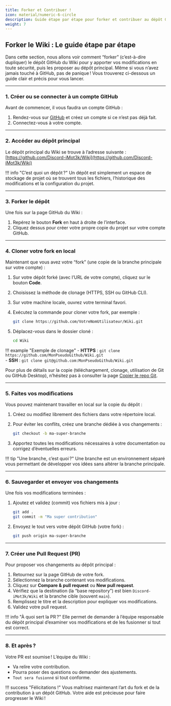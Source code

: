 ```yaml
---
title: Forker et Contribuer !
icon: material/numeric-6-circle
description: Guide étape par étape pour forker et contribuer au dépôt GitHub du Wiki.
weight: 7
---
```


## Forker le Wiki : Le guide étape par étape

Dans cette section, nous allons voir comment “forker” (c’est-à-dire dupliquer) le dépôt GitHub du Wiki pour y apporter vos modifications en toute sécurité, puis les proposer au dépôt principal. Même si vous n’avez jamais touché à GitHub, pas de panique ! Vous trouverez ci-dessous un guide clair et précis pour vous lancer.

---

### 1. Créer ou se connecter à un compte GitHub

Avant de commencer, il vous faudra un compte GitHub :

1. Rendez-vous sur [GitHub](https://github.com) et créez un compte si ce n’est pas déjà fait.  
2. Connectez-vous à votre compte.


---

### 2. Accéder au dépôt principal

Le dépôt principal du Wiki se trouve à l’adresse suivante :  
[https://github.com/Discord-iMot3k/Wiki](https://github.com/Discord-iMot3k/Wiki)

!!! info "C’est quoi un dépôt ?"
    Un dépôt est simplement un espace de stockage de projet où se trouvent tous les fichiers, l’historique des modifications et la configuration du projet.

---

### 3. Forker le dépôt

Une fois sur la page GitHub du Wiki :

1. Repérez le bouton **Fork** en haut à droite de l’interface.  
2. Cliquez dessus pour créer votre propre copie du projet sur votre compte GitHub.


---

### 4. Cloner votre fork en local

Maintenant que vous avez votre “fork” (une copie de la branche principale sur votre compte) :

1. Sur votre dépôt forké (avec l’URL de votre compte), cliquez sur le bouton **Code**.  
2. Choisissez la méthode de clonage (HTTPS, SSH ou GitHub CLI).  
3. Sur votre machine locale, ouvrez votre terminal favori.  
4. Exécutez la commande pour cloner votre fork, par exemple :

    ```bash
    git clone https://github.com/VotreNomUtilisateur/Wiki.git
    ```

5. Déplacez-vous dans le dossier cloné :

    ```bash
    cd Wiki
    ```

!!! example "Exemple de clonage"
    - **HTTPS** : `git clone https://github.com/MonPseudoGithub/Wiki.git`  
    - **SSH** : `git clone git@github.com:MonPseudoGithub/Wiki.git`

Pour plus de détails sur la copie (téléchargement, clonage, utilisation de Git ou GitHub Desktop), n’hésitez pas à consulter la page [Copier le repo Git](copier_repo_git.md).

---

### 5. Faites vos modifications

Vous pouvez maintenant travailler en local sur la copie du dépôt :

1. Créez ou modifiez librement des fichiers dans votre répertoire local.  
2. Pour éviter les conflits, créez une branche dédiée à vos changements :

    ```bash
    git checkout -b ma-super-branche
    ```

3. Apportez toutes les modifications nécessaires à votre documentation ou corrigez d’éventuelles erreurs.

!!! tip "Une branche, c’est quoi ?"
    Une branche est un environnement séparé vous permettant de développer vos idées sans altérer la branche principale.

---

### 6. Sauvegarder et envoyer vos changements

Une fois vos modifications terminées :

1. Ajoutez et validez (commit) vos fichiers mis à jour :

    ```bash
    git add .
    git commit -m "Ma super contribution"
    ```

2. Envoyez le tout vers votre dépôt GitHub (votre fork) :

    ```bash
    git push origin ma-super-branche
    ```

---

### 7. Créer une Pull Request (PR)

Pour proposer vos changements au dépôt principal :

1. Retournez sur la page GitHub de votre fork.  
2. Sélectionnez la branche contenant vos modifications.  
3. Cliquez sur **Compare & pull request** ou **New pull request**.  
4. Vérifiez que la destination (la “base repository”) est bien `Discord-iMot3k/Wiki` et la branche cible (souvent `main`).  
5. Remplissez le titre et la description pour expliquer vos modifications.  
6. Validez votre pull request.

!!! info "À quoi sert la PR ?"
    Elle permet de demander à l’équipe responsable du dépôt principal d’examiner vos modifications et de les fusionner si tout est correct.

---

### 8. Et après ?

Votre PR est soumise ! L’équipe du Wiki :

- Va relire votre contribution.  
- Pourra poser des questions ou demander des ajustements.  
- ```Tout sera fusionné``` si tout conforme.

!!! success "Félicitations !"
    Vous maîtrisez maintenant l’art du fork et de la contribution à un dépôt GitHub. Votre aide est précieuse pour faire progresser le Wiki !
